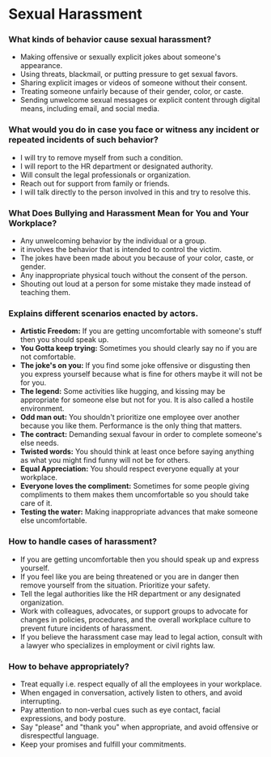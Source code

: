 # Sexual Harassment


### What kinds of behavior cause sexual harassment?  
* Making offensive or sexually explicit jokes about someone's appearance.
* Using threats, blackmail, or putting pressure to get sexual favors.
* Sharing explicit images or videos of someone without their consent.
* Treating someone unfairly because of their gender, color, or caste.
* Sending unwelcome sexual messages or explicit content through digital means, including email, and social media.

### What would you do in case you face or witness any incident or repeated incidents of such behavior?
* I will try to remove myself from such a condition.
* I will report to the HR department or designated authority.
* Will consult the legal professionals or organization.
* Reach out for support from family or friends.
* I will talk directly to the person involved in this and try to resolve this.

### What Does Bullying and Harassment Mean for You and Your Workplace?  
* Any unwelcoming behavior by the individual or a group.
* it involves the behavior that is intended to control the victim.
* The jokes have been made about you because of your color, caste, or gender.
* Any inappropriate physical touch without the consent of the person.
* Shouting out loud at a person for some mistake they made instead of teaching them.

### Explains different scenarios enacted by actors.
+ **Artistic Freedom:** If you are getting uncomfortable with someone's stuff then you should speak up.  
+ **You Gotta keep trying:** Sometimes you should clearly say no if you are not comfortable.
+ **The joke's on you:** If you find some joke offensive or disgusting then you express yourself because what is
                         fine for others maybe it will not be for you.
+ **The legend:** Some activities like hugging, and kissing may be appropriate for someone else but not for you. It is also called a hostile environment.
+ **Odd man out:** You shouldn't prioritize one employee over another because you like them. Performance is the only thing that matters.
+ **The contract:** Demanding sexual favour in order to complete someone's else needs.
+ **Twisted words:** You should think at least once before saying anything as what you might find funny will not be for others.
+ **Equal Appreciation:** You should respect everyone equally at your workplace.
+ **Everyone loves the compliment:** Sometimes for some people giving compliments to them makes them uncomfortable so you should take care of it.
+ **Testing the water:** Making inappropriate advances that make someone else uncomfortable.

### How to handle cases of harassment?
+ If you are getting uncomfortable then you should speak up and express yourself.
+ If you feel like you are being threatened or you are in danger then remove yourself from the situation. Prioritize your safety.
+ Tell the legal authorities like the HR department or any designated organization.
+ Work with colleagues, advocates, or support groups to advocate for changes in policies, procedures, and the overall workplace culture to prevent future incidents of harassment.
+ If you believe the harassment case may lead to legal action, consult with a lawyer who specializes in employment or civil rights law.

### How to behave appropriately?
+ Treat equally i.e. respect equally of all the employees in your workplace.
+ When engaged in conversation, actively listen to others, and avoid interrupting. 
+ Pay attention to non-verbal cues such as eye contact, facial expressions, and body posture. 
+ Say "please" and "thank you" when appropriate, and avoid offensive or disrespectful language.
+ Keep your promises and fulfill your commitments. 